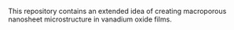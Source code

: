 This repository contains an extended idea of creating macroporous nanosheet microstructure in vanadium oxide films.
